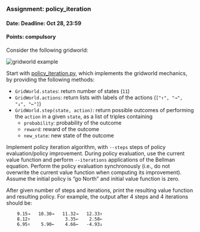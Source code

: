 ### Assignment: policy_iteration
#### Date: Deadline: Oct 28, 23:59
#### Points: **compulsory**

Consider the following gridworld:

![gridworld example](https://raw.githubusercontent.com/ufal/npfl122/master/tasks/policy_iteration.svg?sanitize=true)

Start with [policy_iteration.py](https://github.com/ufal/npfl122/tree/master/labs/02/policy_iteration.py),
which implements the gridworld mechanics, by providing the following methods:
- `GridWorld.states`: return number of states (`11`)
- `GridWorld.actions`: return lists with labels of the actions (`["↑", "→", "↓", "←"]`)
- `GridWorld.step(state, action)`: return possible outcomes of performing the
  `action` in a given `state`, as a list of triples containing
  - `probability`: probability of the outcome
  - `reward`: reward of the outcome
  - `new_state`: new state of the outcome

Implement policy iteration algorithm, with `--steps` steps of policy
evaluation/policy improvement. During policy evaluation, use the current value
function and perform `--iterations` applications of the Bellman equation.
Perform the policy evaluation synchronously (i.e., do not overwrite the current
value function when computing its improvement). Assume the initial policy is
“go North” and initial value function is zero.

After given number of steps and iterations, print the resulting value function
and resulting policy. For example, the output after 4 steps and 4 iterations
should be:
```
    9.15→   10.30→   11.32→   12.33↑
    8.12↑             3.35←    2.58←
    6.95↑    5.90←    4.66←   -4.93↓
```
